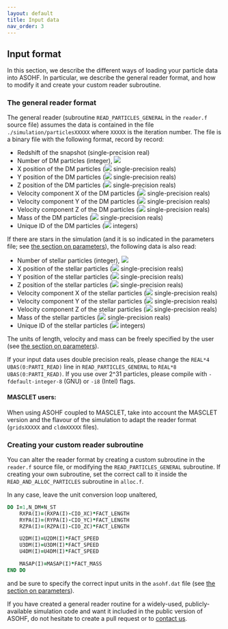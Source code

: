 ```yaml
---
layout: default
title: Input data
nav_order: 3
---
```


## Input format

In this section, we describe the different ways of loading your particle data into ASOHF. In particular, we describe the general reader format, and how to modify it and create your custom reader subroutine.

### The general reader format

The general reader (subroutine `READ_PARTICLES_GENERAL` in the `reader.f` source file) assumes the data is contained in the file `./simulation/particlesXXXXX` where `XXXXX` is the iteration number. The file is a binary file with the following format, record by record:

- Redshift of the snapshot (single-precision real)
- Number of DM particles (integer), <img src="https://render.githubusercontent.com/render/math?math=N_\mathrm{DM}">
- X position of the DM particles (<img src="https://render.githubusercontent.com/render/math?math=N_\mathrm{DM}"> single-precision reals)
- Y position of the DM particles (<img src="https://render.githubusercontent.com/render/math?math=N_\mathrm{DM}"> single-precision reals)
- Z position of the DM particles (<img src="https://render.githubusercontent.com/render/math?math=N_\mathrm{DM}"> single-precision reals)
- Velocity component X of the DM particles (<img src="https://render.githubusercontent.com/render/math?math=N_\mathrm{DM}"> single-precision reals)
- Velocity component Y of the DM particles (<img src="https://render.githubusercontent.com/render/math?math=N_\mathrm{DM}"> single-precision reals)
- Velocity component Z of the DM particles (<img src="https://render.githubusercontent.com/render/math?math=N_\mathrm{DM}"> single-precision reals)
- Mass of the DM particles (<img src="https://render.githubusercontent.com/render/math?math=N_\mathrm{DM}"> single-precision reals)
- Unique ID of the DM particles (<img src="https://render.githubusercontent.com/render/math?math=N_\mathrm{DM}"> integers)

If there are stars in the simulation (and it is so indicated in the parameters file; see [the section on parameters](set_parameters)), the following data is also read:

- Number of stellar particles (integer), <img src="https://render.githubusercontent.com/render/math?math=N_\mathrm{stellar}">
- X position of the stellar particles (<img src="https://render.githubusercontent.com/render/math?math=N_\mathrm{stellar}"> single-precision reals)
- Y position of the stellar particles (<img src="https://render.githubusercontent.com/render/math?math=N_\mathrm{stellar}"> single-precision reals)
- Z position of the stellar particles (<img src="https://render.githubusercontent.com/render/math?math=N_\mathrm{stellar}"> single-precision reals)
- Velocity component X of the stellar particles (<img src="https://render.githubusercontent.com/render/math?math=N_\mathrm{stellar}"> single-precision reals)
- Velocity component Y of the stellar particles (<img src="https://render.githubusercontent.com/render/math?math=N_\mathrm{stellar}"> single-precision reals)
- Velocity component Z of the stellar particles (<img src="https://render.githubusercontent.com/render/math?math=N_\mathrm{stellar}"> single-precision reals)
- Mass of the stellar particles (<img src="https://render.githubusercontent.com/render/math?math=N_\mathrm{stellar}"> single-precision reals)
- Unique ID of the stellar particles (<img src="https://render.githubusercontent.com/render/math?math=N_\mathrm{stellar}"> integers)

The units of length, velocity and mass can be freely specified by the user (see [the section on parameters](set_parameters)).

If your input data uses double precision reals, please change the `REAL*4 UBAS(0:PARTI_READ)` line in `READ_PARTICLES_GENERAL` to `REAL*8 UBAS(0:PARTI_READ)`. If you use over 2^31 particles, please compile with `-fdefault-integer-8` (GNU) or `-i8` (Intel) flags.

#### MASCLET users:

When using ASOHF coupled to MASCLET, take into account the MASCLET version and the flavour of the simulation to adapt the reader format (`gridsXXXXX` and `cldmXXXXX` files).

### Creating your custom reader subroutine

You can alter the reader format by creating a custom subroutine in the `reader.f` source file, or modifying the `READ_PARTICLES_GENERAL` subroutine. If creating your own subroutine, set the correct call to it inside the `READ_AND_ALLOC_PARTICLES` subroutine in `alloc.f`. 

In any case, leave the unit conversion loop unaltered, 

```fortran
DO I=1,N_DM+N_ST
    RXPA(I)=(RXPA(I)-CIO_XC)*FACT_LENGTH
    RYPA(I)=(RYPA(I)-CIO_YC)*FACT_LENGTH
    RZPA(I)=(RZPA(I)-CIO_ZC)*FACT_LENGTH

    U2DM(I)=U2DM(I)*FACT_SPEED
    U3DM(I)=U3DM(I)*FACT_SPEED
    U4DM(I)=U4DM(I)*FACT_SPEED

    MASAP(I)=MASAP(I)*FACT_MASS
END DO
```

and be sure to specify the correct input units in the `asohf.dat` file (see [the section on parameters](set_parameters)).

If you have created a general reader routine for a widely-used, publicly-available simulation code and want it included in the public version of ASOHF, do not hesitate to create a pull request or to [contact us](mailto:david.valles-perez@uv.es).